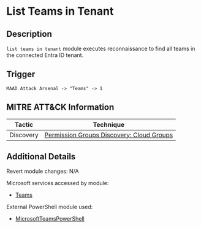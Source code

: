 # List Teams in Tenant

## Description
`list teams in tenant` module executes reconnaissance to find all teams in the connected Entra ID tenant. 

## Trigger
```
MAAD Attack Arsenal -> "Teams" -> 1
```

## MITRE ATT&CK Information

| Tactic         | Technique                                                                                                                                                                                                                                     |
| -------------- | --------------------------------------------------------------------------------------------------------------------------------------------------------------------------------------------------------------------------------------------- |
| Discovery | [Permission Groups Discovery: Cloud Groups](https://attack.mitre.org/techniques/T1069/003/)|

## Additional Details
Revert module changes: N/A

Microsoft services accessed by module:

* [Teams](https://www.microsoft.com/en-us/microsoft-teams/group-chat-software)

External PowerShell module used: 

* [MicrosoftTeamsPowerShell](https://learn.microsoft.com/en-us/powershell/module/teams/?view=teams-ps)